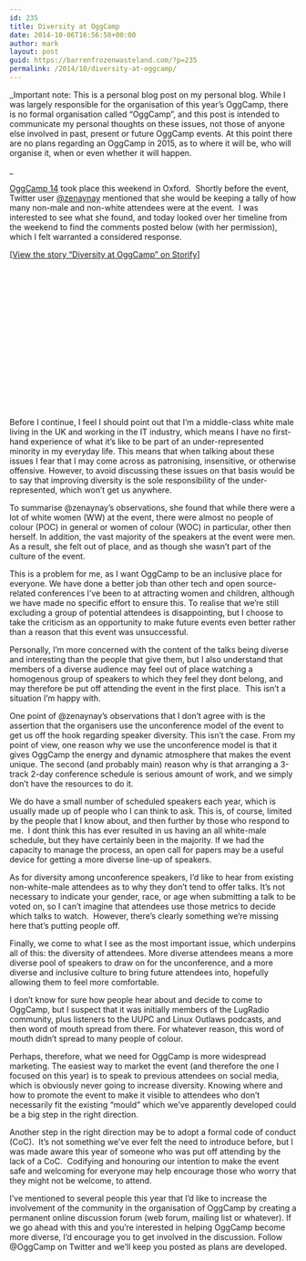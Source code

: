 ```yaml
---
id: 235
title: Diversity at OggCamp
date: 2014-10-06T16:56:58+00:00
author: mark
layout: post
guid: https://barrenfrozenwasteland.com/?p=235
permalink: /2014/10/diversity-at-oggcamp/
---
```

_Important note: This is a personal blog post on my personal blog. While I was largely responsible for the organisation of this year&#8217;s OggCamp, there is no formal organisation called &#8220;OggCamp&#8221;, and this post is intended to communicate my personal thoughts on these issues, not those of anyone else involved in past, present or future OggCamp events. At this point there are no plans regarding an OggCamp in 2015, as to where it will be, who will organise it, when or even whether it will happen.
  
_ 

[OggCamp 14](http://oggcamp.org) took place this weekend in Oxford.  Shortly before the event, Twitter user [@zenaynay](http://twitter.com/zenaynay) mentioned that she would be keeping a tally of how many non-male and non-white attendees were at the event.  I was interested to see what she found, and today looked over her timeline from the weekend to find the comments posted below (with her permission), which I felt warranted a considered response.

<div class="storify" style="height: 20em; overflow-y: scroll;">
  <noscript>
    [<a href="{{ /storify.com/marxjohnson/diversity-at-oggcamp | prepend: site.baseurl }}" target="_blank">View the story &#8220;Diversity at OggCamp&#8221; on Storify</a>]
  </noscript>
</div>

Before I continue, I feel I should point out that I&#8217;m a middle-class white male living in the UK and working in the IT industry, which means I have no first-hand experience of what it&#8217;s like to be part of an under-represented minority in my everyday life. This means that when talking about these issues I fear that I may come across as patronising, insensitive, or otherwise offensive. However, to avoid discussing these issues on that basis would be to say that improving diversity is the sole responsibility of the under-represented, which won&#8217;t get us anywhere.

To summarise @zenaynay&#8217;s observations, she found that while there were a lot of white women (WW) at the event, there were almost no people of colour (POC) in general or women of colour (WOC) in particular, other then herself. In addition, the vast majority of the speakers at the event were men. As a result, she felt out of place, and as though she wasn&#8217;t part of the culture of the event.

This is a problem for me, as I want OggCamp to be an inclusive place for everyone. We have done a better job than other tech and open source-related conferences I&#8217;ve been to at attracting women and children, although we have made no specific effort to ensure this. To realise that we&#8217;re still excluding a group of potential attendees is disappointing, but I choose to take the criticism as an opportunity to make future events even better rather than a reason that this event was unsuccessful.

Personally, I&#8217;m more concerned with the content of the talks being diverse and interesting than the people that give them, but I also understand that members of a diverse audience may feel out of place watching a homogenous group of speakers to which they feel they dont belong, and may therefore be put off attending the event in the first place.  This isn&#8217;t a situation I&#8217;m happy with.

One point of @zenaynay&#8217;s observations that I don&#8217;t agree with is the assertion that the organisers use the unconference model of the event to get us off the hook regarding speaker diversity. This isn&#8217;t the case. From my point of view, one reason why we use the unconference model is that it gives OggCamp the energy and dynamic atmosphere that makes the event unique. The second (and probably main) reason why is that arranging a 3-track 2-day conference schedule is serious amount of work, and we simply don&#8217;t have the resources to do it.

We do have a small number of scheduled speakers each year, which is usually made up of people who I can think to ask. This is, of course, limited by the people that I know about, and then further by those who respond to me.  I dont think this has ever resulted in us having an all white-male schedule, but they have certainly been in the majority. If we had the capacity to manage the process, an open call for papers may be a useful device for getting a more diverse line-up of speakers.

As for diversity among unconference speakers, I&#8217;d like to hear from existing non-white-male attendees as to why they don&#8217;t tend to offer talks. It&#8217;s not necessary to indicate your gender, race, or age when submitting a talk to be voted on, so I can&#8217;t imagine that attendees use those metrics to decide which talks to watch.  However, there&#8217;s clearly something we&#8217;re missing here that&#8217;s putting people off.

Finally, we come to what I see as the most important issue, which underpins all of this: the diversity of attendees. More diverse attendees means a more diverse pool of speakers to draw on for the unconference, and a more diverse and inclusive culture to bring future attendees into, hopefully allowing them to feel more comfortable.
  
I don&#8217;t know for sure how people hear about and decide to come to OggCamp, but I suspect that it was initially members of the LugRadio community, plus listeners to the UUPC and Linux Outlaws podcasts, and then word of mouth spread from there. For whatever reason, this word of mouth didn&#8217;t spread to many people of colour.

Perhaps, therefore, what we need for OggCamp is more widespread marketing. The easiest way to market the event (and therefore the one I focused on this year) is to speak to previous attendees on social media, which is obviously never going to increase diversity. Knowing where and how to promote the event to make it visible to attendees who don&#8217;t necessarily fit the existing &#8220;mould&#8221; which we&#8217;ve apparently developed could be a big step in the right direction.

Another step in the right direction may be to adopt a formal code of conduct (CoC).  It&#8217;s not something we&#8217;ve ever felt the need to introduce before, but I was made aware this year of someone who was put off attending by the lack of a CoC.  Codifying and honouring our intention to make the event safe and welcoming for everyone may help encourage those who worry that they might not be welcome, to attend.

I&#8217;ve mentioned to several people this year that I&#8217;d like to increase the involvement of the community in the organisation of OggCamp by creating a permanent online discussion forum (web forum, mailing list or whatever). If we go ahead with this and you&#8217;re interested in helping OggCamp become more diverse, I&#8217;d encourage you to get involved in the discussion. Follow @OggCamp on Twitter and we&#8217;ll keep you posted as plans are developed.
